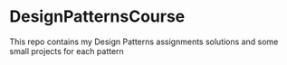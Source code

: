 # DesignPatternsCourse
This repo contains my Design Patterns assignments solutions and some small projects for each pattern
